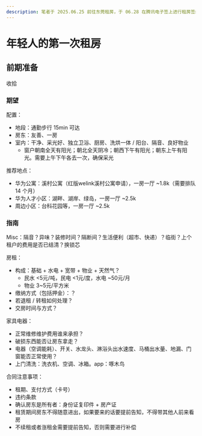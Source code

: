 ```yaml
---
description: 笔者于 2025.06.25 前往东莞租房，于 06.28 在腾讯电子签上进行租房签约，于 06.29 正式入住
---
```


# 年轻人的第一次租房

## 前期准备

&#x20;收拾

&#x20; &#x20;



### 期望

配置：

* 地段：通勤步行 15min 可达
* 房东：友善、一房
* 室内：干净、采光好、独立卫浴、厨房、洗烘一体 / 阳台、隔音、良好物业
  * 窗户朝南全天有阳光；朝北全天阴冷；朝西下午有阳光；朝东上午有阳光。需要上午下午各去一次，确保采光

推荐地点：

* 华为公寓：溪村公寓（红版welink溪村公寓申请），一房一厅 \~1.8k（需要排队 14 个月）
* 华为人才小区：湖畔、湖岸、绿岛，一房一厅 \~2.5k
* 周边小区：台科花园等，一房一厅 \~2.5k

### 指南

Misc：隔音？异味？装修时间？隔断间？生活便利（超市、快递）？临街？上个租户的费用是否已结清？换锁芯

房租：

* 构成：基础 + 水电 + 宽带 + 物业 + 天然气？
  * 民水 <5元/吨，民电 <1元/度，水电 \~50元/月
  * 物业 3\~5元/平方米
* 缴纳方式（包括押金）：？
* 若退租 / 转租如何处理？
* 交房时间与方式？

家具电器：

* 正常维修维护费用谁来承担？
* 破损东西能否让房东拿走？
* 电器（空调能耗）、开关、水龙头、淋浴头出水速度、马桶出水量、地漏、门窗能否正常使用？
* 上门清洗：洗衣机、空调、冰箱。app：啄木鸟

合同注意事项：

* 租期、支付方式（卡号）
* 违约条款
* 确认房东是所有者：身份证复印件 + 房产证
* 租赁期间房东不得随意进出，如果要来的话要提前告知，不得带其他人前来看房
* 不续租或者涨租金需要提前告知，否则需要进行补偿
